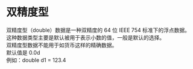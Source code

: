 # 双精度型

双精度型（double）数据是一种双精度的 64 位 IEEE 754 标准下的浮点数据。  
这种数据类型主要是默认被用于表示小数的值，一般是默认的选择。  
双精度型数据不能用于如货币这样的精确数据。  
默认值是 0.0d  
例如：double d1 = 123.4
